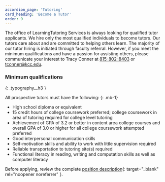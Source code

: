 ```yaml
---
accordion_page: 'Tutoring'
card_heading: 'Become a Tutor'
order: 9
---
```


The office of LearningTutoring Services is always looking for qualified tutor applicants. We hire only the most qualified individuals to become tutors. Our tutors care about and are committed to helping others learn. The majority of our tutor hiring is initiated through faculty referral. However, if you meet the minimum qualifications and have a passion for assisting others, please communicate your interest to Tracy Conner at [815-802-8403](tel:+18158028403) or [tconner@kcc.edu](mailto:tconner@kcc.edu).

### Minimum qualifications
{: .typography__h3 }

All prospective tutors must have the following:
{: .mb-1}

- High school diploma or equivalent
- 15 credit hours of college coursework preferred; college coursework in area of tutoring required for college level tutoring
- Achievement of GPA of 3.2 or better in content area college courses and overall GPA of 3.0 or higher for all college coursework attempted preferred
- Good interpersonal communication skills 
- Self-motivation skills and ability to work with little supervision required
- Reliable transportation to tutoring site(s) required
- Functional literacy in reading, writing and computation skills as well as computer literacy

Before applying, review the complete [position description](https://www.governmentjobs.com/careers/kankakeecc/promotionaljobs?){: target="_blank" rel="noopener noreferrer" }.